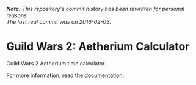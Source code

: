 ***Note:** This repository's commit history has been rewritten for personal reasons.*  
*The last real commit was on 2016-02-03.*

# Guild Wars 2: Aetherium Calculator

Guild Wars 2 Aetherium time calculator.

For more information, read the [documentation](documentation/index.md).

